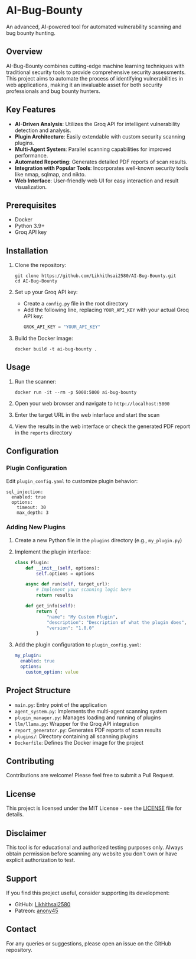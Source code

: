 # AI-Bug-Bounty

An advanced, AI-powered tool for automated vulnerability scanning and bug bounty hunting.

## Overview

AI-Bug-Bounty combines cutting-edge machine learning techniques with traditional security tools to provide comprehensive security assessments. This project aims to automate the process of identifying vulnerabilities in web applications, making it an invaluable asset for both security professionals and bug bounty hunters.

## Key Features

- **AI-Driven Analysis**: Utilizes the Groq API for intelligent vulnerability detection and analysis.
- **Plugin Architecture**: Easily extendable with custom security scanning plugins.
- **Multi-Agent System**: Parallel scanning capabilities for improved performance.
- **Automated Reporting**: Generates detailed PDF reports of scan results.
- **Integration with Popular Tools**: Incorporates well-known security tools like nmap, sqlmap, and nikto.
- **Web Interface**: User-friendly web UI for easy interaction and result visualization.

## Prerequisites

- Docker
- Python 3.9+
- Groq API key

## Installation

1. Clone the repository:
   ```
   git clone https://github.com/Likhithsai2580/AI-Bug-Bounty.git
   cd AI-Bug-Bounty
   ```

2. Set up your Groq API key:
   - Create a `config.py` file in the root directory
   - Add the following line, replacing `YOUR_API_KEY` with your actual Groq API key:
     ```python
     GROK_API_KEY = "YOUR_API_KEY"
     ```

3. Build the Docker image:
   ```
   docker build -t ai-bug-bounty .
   ```

## Usage

1. Run the scanner:
   ```
   docker run -it --rm -p 5000:5000 ai-bug-bounty
   ```

2. Open your web browser and navigate to `http://localhost:5000`

3. Enter the target URL in the web interface and start the scan

4. View the results in the web interface or check the generated PDF report in the `reports` directory

## Configuration

### Plugin Configuration

Edit `plugin_config.yaml` to customize plugin behavior:

```
sql_injection:
  enabled: true
  options:
    timeout: 30
    max_depth: 3
```

### Adding New Plugins

1. Create a new Python file in the `plugins` directory (e.g., `my_plugin.py`)
2. Implement the plugin interface:

   ```python
   class Plugin:
       def __init__(self, options):
           self.options = options

       async def run(self, target_url):
           # Implement your scanning logic here
           return results

       def get_info(self):
           return {
               "name": "My Custom Plugin",
               "description": "Description of what the plugin does",
               "version": "1.0.0"
           }
   ```

3. Add the plugin configuration to `plugin_config.yaml`:

   ```yaml
   my_plugin:
     enabled: true
     options:
       custom_option: value
   ```

## Project Structure

- `main.py`: Entry point of the application
- `agent_system.py`: Implements the multi-agent scanning system
- `plugin_manager.py`: Manages loading and running of plugins
- `llm/llama.py`: Wrapper for the Groq API integration
- `report_generator.py`: Generates PDF reports of scan results
- `plugins/`: Directory containing all scanning plugins
- `Dockerfile`: Defines the Docker image for the project

## Contributing

Contributions are welcome! Please feel free to submit a Pull Request.

## License

This project is licensed under the MIT License - see the [LICENSE](LICENSE) file for details.

## Disclaimer

This tool is for educational and authorized testing purposes only. Always obtain permission before scanning any website you don't own or have explicit authorization to test.

## Support

If you find this project useful, consider supporting its development:

- GitHub: [Likhithsai2580](https://github.com/Likhithsai2580)
- Patreon: [anony45](https://www.patreon.com/anony45)

## Contact

For any queries or suggestions, please open an issue on the GitHub repository.
